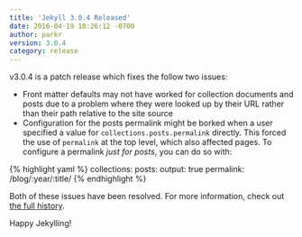 ```yaml
---
title: 'Jekyll 3.0.4 Released'
date: 2016-04-19 10:26:12 -0700
author: parkr
version: 3.0.4
category: release
---
```


v3.0.4 is a patch release which fixes the follow two issues:

- Front matter defaults may not have worked for collection documents and posts due to a problem where they were looked up by their URL rather than their path relative to the site source
- Configuration for the posts permalink might be borked when a user specified a value for `collections.posts.permalink` directly. This forced the use of `permalink` at the top level, which also affected pages. To configure a permalink _just for posts_, you can do so with:

{% highlight yaml %}
collections:
  posts:
    output: true
    permalink: /blog/:year/:title/
{% endhighlight %}

Both of these issues have been resolved. For more information, check out [the full history](/docs/history/#v3-0-4).

Happy Jekylling!
